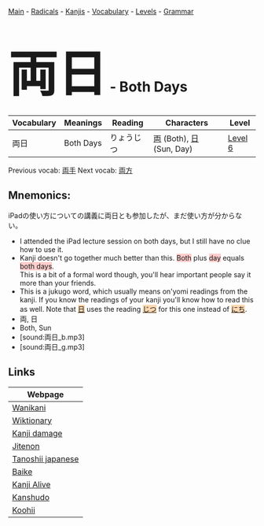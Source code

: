 <style> bigfont {font-size: 100px}</style>
[Main](../README.md) -
[Radicals](../radicals.md) -
[Kanjis](../kanjis.md) -
[Vocabulary](../vocabulary.md) -
[Levels](../levels.md) -
[Grammar](../grammar.md)
# <bigfont> 両日</bigfont> - Both Days 

| Vocabulary | Meanings | Reading | Characters | Level |
| --- | --- | --- | --- | --- |
| 両日 | Both Days | りょうじつ |  [両](../kanjis/両.md) (Both), [日](../kanjis/日.md) (Sun, Day) | [Level 6](../levels/wk_level6.md) |

Previous vocab: [両手](両手.md) Next vocab: [両方](両方.md) 

## Mnemonics:
iPadの使い方についての講義に両日とも参加したが、まだ使い方が分からない。
* I attended the iPad lecture session on both days, but I still have no clue how to use it.
* Kanji doesn't go together much better than this. <span style="background-color:#ffcccb"> Both</span> plus <span style="background-color:#ffcccb"> day</span> equals <span style="background-color:#ffcccb"> both days</span>.<br />This is a bit of a formal word though, you'll hear important people say it more than your friends.
* This is a jukugo word, which usually means on'yomi readings from the kanji. If you know the readings of your kanji you'll know how to read this as well. Note that <span style="background-color:#fed8b1"> [日](https://jisho.org/search/日)</span> uses the reading <span style="background-color:#fed8b1"> [じつ](https://jisho.org/search/じつ)</span> for this one instead of <span style="background-color:#fed8b1"> [にち](https://jisho.org/search/にち)</span>.
* 両, 日
* Both, Sun
* [sound:両日_b.mp3]
* [sound:両日_g.mp3]


## Links 

| Webpage |
| --- |
| [Wanikani          ](https://www.wanikani.com/kanji/両日) |
| [Wiktionary        ](https://en.wiktionary.org/wiki/両日) |
| [Kanji damage      ](http://www.kanjidamage.com/kanji/search?utf8=✓&q=両日) |
| [Jitenon           ](https://jitenon.com/kanji/両日) |
| [Tanoshii japanese ](https://www.tanoshiijapanese.com/dictionary/kanji.cfm?k=両日) |
| [Baike             ](https://baike.baidu.com/item/両日) |
| [Kanji Alive       ](https://app.kanjialive.com/両日) |
| [Kanshudo          ](https://www.kanshudo.com/searchmn?q=両日) |
| [Koohii            ](https://kanji.koohii.com/study/kanji/両日) |
